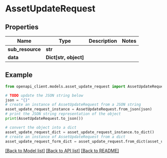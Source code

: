 # AssetUpdateRequest


## Properties

Name | Type | Description | Notes
------------ | ------------- | ------------- | -------------
**sub_resource** | **str** |  | 
**data** | **Dict[str, object]** |  | 

## Example

```python
from openapi_client.models.asset_update_request import AssetUpdateRequest

# TODO update the JSON string below
json = "{}"
# create an instance of AssetUpdateRequest from a JSON string
asset_update_request_instance = AssetUpdateRequest.from_json(json)
# print the JSON string representation of the object
print(AssetUpdateRequest.to_json())

# convert the object into a dict
asset_update_request_dict = asset_update_request_instance.to_dict()
# create an instance of AssetUpdateRequest from a dict
asset_update_request_form_dict = asset_update_request.from_dict(asset_update_request_dict)
```
[[Back to Model list]](../README.md#documentation-for-models) [[Back to API list]](../README.md#documentation-for-api-endpoints) [[Back to README]](../README.md)


